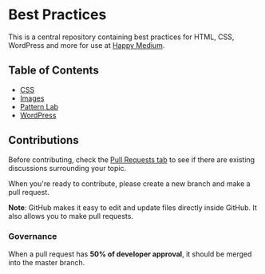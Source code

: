 # Best Practices

This is a central repository containing best practices for HTML, CSS, WordPress and more for use at [Happy Medium](https://itshappymedium.com).

## Table of Contents
- [CSS](./css.md)
- [Images](./images.md)
- [Pattern Lab](./pattern-lab.md)
- [WordPress](./wordpress.md)

## Contributions

Before contributing, check the [Pull Requests tab](https://github.com/itsahappymedium/best-practices/pulls) to see if there are existing discussions surrounding your topic. 

When you're ready to contribute, please create a new branch and make a pull request.

__Note__: GitHub makes it easy to edit and update files directly inside GitHub. It also allows you to make pull requests. 

### Governance

When a pull request has __50% of developer approval__, it should be merged into the master branch.
